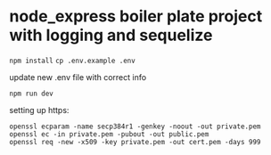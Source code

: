 # node_express boiler plate project with logging and sequelize

`npm install`
`cp .env.example .env`

update new .env file with correct info

`npm run dev`

setting up https:

```
openssl ecparam -name secp384r1 -genkey -noout -out private.pem
openssl ec -in private.pem -pubout -out public.pem
openssl req -new -x509 -key private.pem -out cert.pem -days 999
```